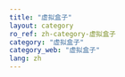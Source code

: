 ```yaml
---
title: "虚拟盒子"
layout: category
ro_ref: zh-category-虚拟盒子
category: "虚拟盒子"
category_web: "虚拟盒子"
lang: zh
---
```

